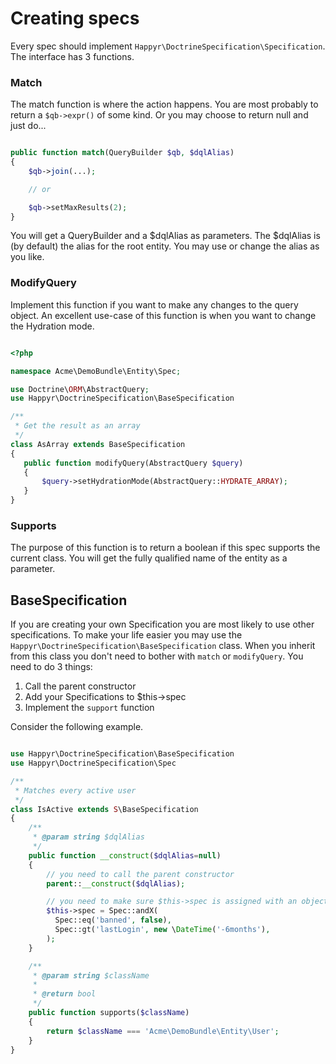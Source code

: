 # Creating specs

Every spec should implement `Happyr\DoctrineSpecification\Specification`. The interface has 3 functions.

### Match

The match function is where the action happens. You are most probably to return a `$qb->expr()` of some kind. Or you may
choose to return null and just do...

``` php

public function match(QueryBuilder $qb, $dqlAlias)
{
    $qb->join(...);

    // or

    $qb->setMaxResults(2);
}
```

You will get a QueryBuilder and a $dqlAlias as parameters. The $dqlAlias is (by default) the alias for the root entity.
 You may use or change the alias as you like.


### ModifyQuery

Implement this function if you want to make any changes to the query object. An excellent use-case of this function is
when you want to change the Hydration mode.

```php

<?php

namespace Acme\DemoBundle\Entity\Spec;

use Doctrine\ORM\AbstractQuery;
use Happyr\DoctrineSpecification\BaseSpecification

/**
 * Get the result as an array
 */
class AsArray extends BaseSpecification
{
   public function modifyQuery(AbstractQuery $query)
   {
       $query->setHydrationMode(AbstractQuery::HYDRATE_ARRAY);
   }
}

```

### Supports

The purpose of this function is to return a boolean if this spec supports the current class. You will get the
fully qualified name of the entity as a parameter.

## BaseSpecification

If you are creating your own Specification you are most likely to use other specifications. To make your life
easier you may use the `Happyr\DoctrineSpecification\BaseSpecification` class. When you inherit
from this class you don't need to bother with `match` or `modifyQuery`. You need to do 3 things:

1. Call the parent constructor
2. Add your Specifications to $this->spec
3. Implement the `support` function


Consider the following example.

``` php

use Happyr\DoctrineSpecification\BaseSpecification
use Happyr\DoctrineSpecification\Spec

/**
 * Matches every active user
 */
class IsActive extends S\BaseSpecification
{
    /**
     * @param string $dqlAlias
     */
    public function __construct($dqlAlias=null)
    {
        // you need to call the parent constructor
        parent::__construct($dqlAlias);

        // you need to make sure $this->spec is assigned with an object that inherits Specification
        $this->spec = Spec::andX(
          Spec::eq('banned', false),
          Spec::gt('lastLogin', new \DateTime('-6months'),
        );
    }

    /**
     * @param string $className
     *
     * @return bool
     */
    public function supports($className)
    {
        return $className === 'Acme\DemoBundle\Entity\User';
    }
}
```
